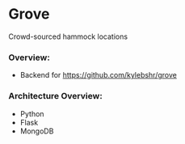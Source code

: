 # Grove

Crowd-sourced hammock locations

### Overview:
- Backend for https://github.com/kylebshr/grove

### Architecture Overview:
- Python
- Flask
- MongoDB
